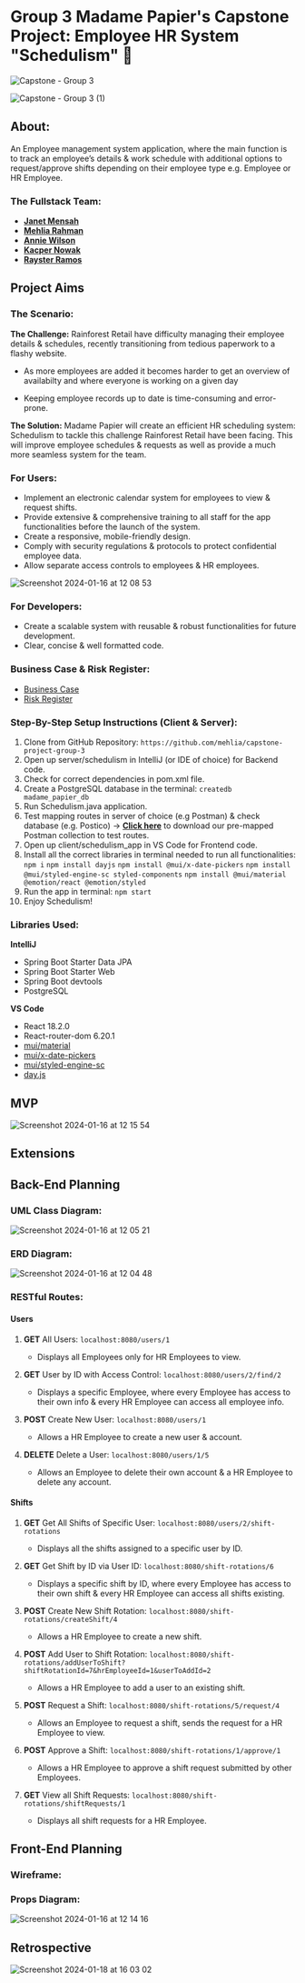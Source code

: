 # Group 3 Madame Papier's Capstone Project: Employee HR System "Schedulism" 📅

![Capstone - Group 3](https://github.com/mehlia/capstone-project-group-3/assets/131881583/510435b4-1b4c-4789-b2a9-4d72efd7c361)

![Capstone - Group 3 (1)](https://github.com/mehlia/capstone-project-group-3/assets/131881583/ec9baf69-90bf-49ed-89a4-5e7d6a62e489)

## About:
An Employee management system application, where the main function is to track an employee’s details & work schedule with additional options to request/approve shifts depending on their employee type e.g. Employee or HR Employee.

### The Fullstack Team:
* [**Janet Mensah**](https://github.com/JMen121)
* [**Mehlia Rahman**](https://github.com/mehlia)
* [**Annie Wilson**](https://github.com/anniewils97)
* [**Kacper Nowak**](https://github.com/KacperProg)
* [**Rayster Ramos**](https://github.com/rjrfrst)

## Project Aims

### The Scenario:

**The Challenge:** Rainforest Retail have difficulty managing their employee details & schedules, recently transitioning from tedious paperwork to a flashy website.

* As more employees are added it becomes harder to get an overview of availabilty and where everyone is working on a given day

* Keeping employee records up to date is time-consuming and error-prone.

**The Solution:** Madame Papier will create an efficient HR scheduling system: Schedulism to tackle this challenge Rainforest Retail have been facing. This will improve employee schedules & requests as well as provide a much more seamless system for the team.

### For Users:
* Implement an electronic calendar system for employees to view & request shifts.
* Provide extensive & comprehensive training to all staff for the app functionalities before the launch of the system.
* Create a responsive, mobile-friendly design.
* Comply with security regulations & protocols to protect confidential employee data.
* Allow separate access controls to employees & HR employees.


![Screenshot 2024-01-16 at 12 08 53](https://github.com/mehlia/capstone-project-group-3/assets/131881583/f5008034-f9a3-4803-9f43-54c31bc3be04)


### For Developers:
* Create a scalable system with reusable & robust functionalities for future development.
* Clear, concise & well formatted code.

### Business Case & Risk Register:

* [Business Case](https://github.com/mehlia/capstone-project-group-3/blob/main/business_case.pdf)
* [Risk Register](https://github.com/mehlia/capstone-project-group-3/blob/main/risk_register.pdf)

### Step-By-Step Setup Instructions (Client & Server):
1. Clone from GitHub Repository: `https://github.com/mehlia/capstone-project-group-3`
2. Open up server/schedulism in IntelliJ (or IDE of choice) for Backend code.
3. Check for correct dependencies in pom.xml file.
4. Create a PostgreSQL database in the terminal: `createdb madame_papier_db`
5. Run Schedulism.java application.
6. Test mapping routes in server of choice (e.g Postman) & check database (e.g. Postico) -> [**Click here**](https://api.postman.com/collections/30010982-4383e7cd-b0c5-4575-b1f1-ed9ab8d4724a?access_key=PMAT-01HKYKERZ05RCA3MNBN9FCF599) to download our pre-mapped Postman collection to test routes.
7. Open up client/schedulism_app in VS Code for Frontend code.
8. Install all the correct libraries in terminal needed to run all functionalities: `npm i` 
`npm install dayjs`
`npm install @mui/x-date-pickers`
`npm install @mui/styled-engine-sc styled-components`
`npm install @mui/material @emotion/react @emotion/styled`
9. Run the app in terminal: `npm start`
10. Enjoy Schedulism! 

### Libraries Used:
**IntelliJ**

* Spring Boot Starter Data JPA
* Spring Boot Starter Web
* Spring Boot devtools
* PostgreSQL

**VS Code**

* React 18.2.0
* React-router-dom 6.20.1
* [mui/material](https://www.npmjs.com/package/@mui/material)
* [mui/x-date-pickers](https://www.npmjs.com/package/@mui/x-date-pickers)
* [mui/styled-engine-sc](https://www.npmjs.com/package/@mui/styled-engine-sc)
* [day.js](https://www.npmjs.com/package/dayjs)


## MVP

![Screenshot 2024-01-16 at 12 15 54](https://github.com/mehlia/capstone-project-group-3/assets/131881583/d21c6986-2444-420c-acdd-1df423c64600)


## Extensions

## Back-End Planning

### UML Class Diagram:

![Screenshot 2024-01-16 at 12 05 21](https://github.com/mehlia/capstone-project-group-3/assets/131881583/b4dd6794-eda7-4e34-b84d-61f7a4d4c860)


### ERD Diagram:

![Screenshot 2024-01-16 at 12 04 48](https://github.com/mehlia/capstone-project-group-3/assets/131881583/b65ae75b-2781-4cef-bd52-aca322b9a746)


### RESTful Routes:

#### Users

1. **GET** All Users: `localhost:8080/users/1`
	* Displays all Employees only for HR Employees to view.		

2. **GET** User by ID with Access Control: `localhost:8080/users/2/find/2`
	* Displays a specific Employee, where every Employee has access to their own info & every HR Employee can access all employee info.

3. **POST** Create New User: `localhost:8080/users/1`

	* Allows a HR Employee to create a new user & account.


4. **DELETE** Delete a User: `localhost:8080/users/1/5`

	* Allows an Employee to delete their own account & a HR Employee to delete any account. 


#### Shifts

1. **GET** Get All Shifts of Specific User: `localhost:8080/users/2/shift-rotations`

	* Displays all the shifts assigned to a specific user by ID.


2. **GET** Get Shift by ID via User ID: `localhost:8080/shift-rotations/6`

	* Displays a specific shift by ID, where every Employee has access to their own shift & every HR Employee can access all shifts existing.


2. **POST** Create New Shift Rotation: `localhost:8080/shift-rotations/createShift/4`

	* Allows a HR Employee to create a new shift. 


3. **POST** Add User to Shift Rotation: `localhost:8080/shift-rotations/addUserToShift?shiftRotationId=7&hrEmployeeId=1&userToAddId=2`

	* Allows a HR Employee to add a user to an existing shift.  


4. **POST** Request a Shift: `localhost:8080/shift-rotations/5/request/4`

	* Allows an Employee to request a shift, sends the request for a HR Employee to view.


5. **POST** Approve a Shift: `localhost:8080/shift-rotations/1/approve/1`

	* Allows a HR Employee to approve a shift request submitted by other Employees. 


6. **GET** View all Shift Requests: `localhost:8080/shift-rotations/shiftRequests/1`

	* Displays all shift requests for a HR Employee. 


## Front-End Planning

### Wireframe:

### Props Diagram:

![Screenshot 2024-01-16 at 12 14 16](https://github.com/mehlia/capstone-project-group-3/assets/131881583/a5421085-0374-46a4-a928-6d4df815be94)

## Retrospective

![Screenshot 2024-01-18 at 16 03 02](https://github.com/mehlia/capstone-project-group-3/assets/131881583/7f98659a-c2db-428e-a506-680a2c95a6a7)

